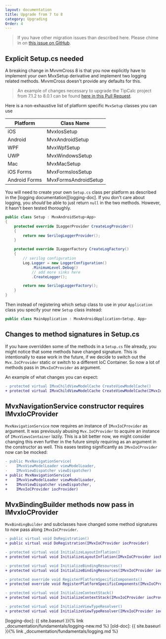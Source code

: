 ```yaml
---
layout: documentation
title: Upgrade from 7 to 8
category: Upgrading
Order: 4
---
```


> If you have other migration issues than described here. Please chime in on [this issue on GitHub][gh-docs-issue].

## Explicit Setup.cs needed

A breaking change in MvvmCross 8 is that you now explicitly have to implement your own MvxSetup derivative and implement two logging related methods. MvvmCross doesn't provide any defaults for this.

> An example of changes necessary to upgrade the TipCalc project from 7.1.2 to 8.0.1 can be found [here in this Pull Request][upgrade-pr].

Here is a non-exhaustive list of platform specific `MvxSetup` classes you can use

| Platform      | Class Name           |
|---------------|----------------------|
| iOS           | MvxIosSetup          |
| Android       | MvxAndroidSetup      |
| WPF           | MvxWpfSetup          |
| UWP           | MvxWindowsSetup      |
| Mac           | MvxMacSetup          |
| iOS Forms     | MvxFormsIosSetup     |
| Android Forms | MvxFormsAndroidSetup |

You will need to create your own `Setup.cs` class per platform as described in the [logging documentation][logging-doc]. If you don't care about logging, you _should_ be able to just return `null` in the two methods. However, it hasn't been tested thoroughly.

```csharp
public class Setup : MvxAndroidSetup<App>
{
    protected override ILoggerProvider CreateLogProvider()
    {
        return new SerilogLoggerProvider();
    }

    protected override ILoggerFactory CreateLogFactory()
    {
        // serilog configuration
        Log.Logger = new LoggerConfiguration()
            .MinimumLevel.Debug()
            // add more sinks here
            .CreateLogger();

        return new SerilogLoggerFactory();
    }
}
```

Then instead of registering which setup class to use in your `Application` class you specify your new `Setup` class instead:

```csharp
public class MainApplication : MvxAndroidApplication<Setup, App>
```

## Changes to method signatures in Setup.cs

If you have overridden some of the methods in a `Setup.cs` file already, you might notice that some methods have changed signature. This is intentionally to ease work in the future, if we decide to switch out the `Mvx.IoCProvider` static or switch to a different IoC Container. So now a lot of methods pass in `IMvxIoCProvider` as argument.

An example of what changes you can expect:

```diff
- protected virtual IMvxChildViewModelCache CreateViewModelCache()
+ protected virtual IMvxChildViewModelCache CreateViewModelCache(IMvxIoCProvider iocProvider)
```

## MvxNavigationService constructor requires IMvxIoCProvider

`MvxNavigationService` now requires an instance of `IMvxIoCProvider` as argument. It was previously abusing `Mvx.IoCProvider` to acquire an instance of `IMvxViewsContainer` lazily. This is a bit better now, we might consider changing this even further in the future simply requiring as an argument in the constructor as well. This eases testing significantly as `IMvxIoCProvider` now can be mocked:

```diff
- public MvxNavigationService(
-    IMvxViewModelLoader viewModelLoader,
-    IMvxViewDispatcher viewDispatcher)
+ public MvxNavigationService(
+    IMvxViewModelLoader viewModelLoader,
+    IMvxViewDispatcher viewDispatcher,
+    IMvxIoCProvider iocProvider)
```

## MvxBindingBuilder methods now pass in IMvxIoCProvider

`MvxBindingBuilder` and subclasses have changed some method signatures to now pass along `IMvxIoCProvider`.

```diff
- public virtual void DoRegistration()
+ public virtual void DoRegistration(IMvxIoCProvider iocProvider)

- protected virtual void InitializeLayoutInflation()
+ protected virtual void InitializeLayoutInflation(IMvxIoCProvider iocProvider)

- protected virtual void InitializeBindingResources()
+ protected virtual void InitializeBindingResources(IMvxIoCProvider iocProvider)

- protected override void RegisterPlatformSpecificComponents()
+ protected override void RegisterPlatformSpecificComponents(IMvxIoCProvider iocProvider)

- protected virtual void InitializeContextStack()
+ protected virtual void InitializeContextStack(IMvxIoCProvider iocProvider)

- protected virtual void InitializeViewTypeResolver()
+ protected virtual void InitializeViewTypeResolver(IMvxIoCProvider iocProvider)
```

[gh-docs-issue]: https://github.com/MvvmCross/MvvmCross/issues/4201
[upgrade-pr]: https://github.com/MvvmCross/MvvmCross-Samples/pull/159
[logging-doc]: {{ site.baseurl }}{% link _documentation/fundamentals/logging-new.md %}
[old-doc]: {{ site.baseurl }}{% link _documentation/fundamentals/logging.md %}